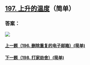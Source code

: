 ## [197. 上升的温度](https://leetcode-cn.com/problems/rising-temperature/)（简单）





### 答案：



![](https://img-blog.csdnimg.cn/20200807155236311.png)

#### [上一题（196. 删除重复的电子邮箱）(简单)](https://github.com/sdwwld/leetCode/blob/master/src/main/java/com/wld/java/leetcode/leetCode0196.md)

#### [下一题（198. 打家劫舍）(简单)](https://github.com/sdwwld/leetCode/blob/master/src/main/java/com/wld/java/leetcode/leetCode0198.md)